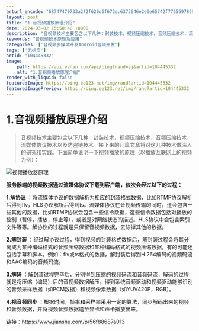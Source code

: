```yaml
---
arturl_encode: "68747470733a2f2f626c6f672e:6373646e2e6e65742f77656978696e5f33383035343034352f:61727469636c652f64657461696c732f313034343435333332"
layout: post
title: "1.音视频播放原理介绍"
date: 2024-03-02 15:50:48 +0800
description: "音视频技术主要包含以下几种：封装技术，视频压缩技术，音频压缩技术，流媒体协议技术以及防盗链技术。接下"
keywords: "音视频技术原理及应用"
categories: ['音视频多媒体开发Android音频开发']
tags: ['无标签']
artid: "104445332"
image:
    path: https://api.vvhan.com/api/bing?rand=sj&artid=104445332
    alt: "1.音视频播放原理介绍"
render_with_liquid: false
featuredImage: https://bing.ee123.net/img/rand?artid=104445332
featuredImagePreview: https://bing.ee123.net/img/rand?artid=104445332
---
```


# 1.音视频播放原理介绍

> 音视频技术主要包含以下几种：封装技术，视频压缩技术，音频压缩技术，流媒体协议技术以及防盗链技术。接下来的几篇文章将对这几种技术做深入的研究和实践。下面简单说明一下视频播放的原理（以播放互联网上的视频为例）：

![视频播放器原理](https://i-blog.csdnimg.cn/blog_migrate/148926ffbc2e8ca22810b4e01d52e75a.png)

**服务器端的视频数据通过流媒体协议下载到客户端，依次会经过以下的过程：**

**1.解协议**
：将流媒体协议的数据解析为相应的封装格式数据，比如RTMP协议解析后得到flv，HLS协议解析后得到ts。流媒体协议在音视频传输的同时，还会包含一些其他的数据，比如RTMP协议会包含一些信令数据，这些信令数据包括对播放的控制（暂停，播放，停止等），或者是对网络状态的描述。HLS协议中会包含索引文件等等。解协议的过程就是只保留音视频数据，去除掉其他的数据。

**2.解封装**
：经过解协议过程，得到视频的封装格式数据后，解封装过程会将其分离成为某种编码格式的音频压缩数据和某种编码格式的视频压缩数据，有的可能还包括字幕和脚本。例如：flv或ts格式的数据，解封装后得到H.264编码的视频码流和AAC编码的音频码流。

**3.解码**
：解封装过程完毕后，分别得到压缩的视频码流和音频码流，解码的过程就是将压缩（编码）后的音视频数据解压，得到系统音频驱动和视频驱动能够识别的音频采样数据（如PCM数据）和视频像素数据（如YUV420P，RGB）。

**4.视音频同步**
：根据时间，帧率和采样率采用一定的算法，同步解码出来的视频和音频数据，并将视频音频数据送至显卡和声卡播放出来。

链接：https://www.jianshu.com/p/56f88687a013